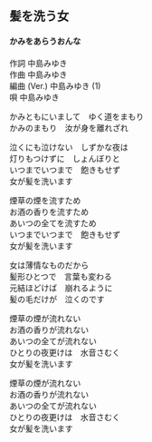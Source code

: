 ## 髪を洗う女
#### かみをあらうおんな

作詞      中島みゆき  
作曲      中島みゆき  
編曲 (Ver.)  中島みゆき (1)  
唄      中島みゆき  


かみともにいまして　ゆく道をまもり  
かみのまもり　汝が身を離れざれ  
  
泣くにも泣けない　しずかな夜は  
灯りもつけずに　しょんぼりと  
いつまでいつまで　飽きもせず  
女が髪を洗います  
  
煙草の煙を流すため  
お酒の香りを流すため  
あいつの全てを流すため  
いつまでいつまで　飽きもせず  
女が髪を洗います  
  
女は薄情なものだから  
髪形ひとつで　言葉も変わる  
元結ほどけば　崩れるように  
髪の毛だけが　泣くのです  
  
煙草の煙が流れない  
お酒の香りが流れない  
あいつの全てが流れない  
ひとりの夜更けは　水音さむく  
女が髪を洗います  
  
煙草の煙が流れない  
お酒の香りが流れない  
あいつの全てが流れない  
ひとりの夜更けは　水音さむく  
女が髪を洗います  